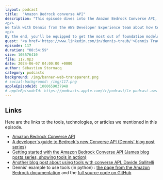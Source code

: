 ```yaml
---
layout: podcast
title:  "Amazon Bedrock converse API"
description: "This episode dives into the Amazon Bedrock Converse API, a new release that simplifies integrating large language models (LLMs) into your applications.
<p/>
We talk with Dennis from the AWS Developer Experience team about how Converse tackles common integration challenges, and explores the concept of tools for unlocking new orchestration capabilities for LLMs.
<p/>
By the end, you'll be equipped to get the most out of foundation models on Amazon Bedrock."
guest: "<a href='https://www.linkedin.com/in/dennis-traub/'>Dennis Traub</a>, Developer Advocate, AWS"
episode: 117
duration: "00:54:59" 
size: 105576410
file: 117.mp3
date: 2024-06-07 04:00:00 +0000
author: Sébastien Stormacq
category: podcasts
background: /img/banner-web-transparent.png
# social-background: /img/117.png
appleEpisodeId: 1000659037948
# appleEpisodeId: https://podcasts.apple.com/fr/podcast/le-podcast-aws-en-français/id1452118442
---
```



## Links

Here are the links to the tools, technologies, or articles we mentioned in this episode.

- [Amazon Bedrock Converse API](https://docs.aws.amazon.com/bedrock/latest/userguide/conversation-inference.html)
- [A developer's guide to Bedrock's new Converse API (Dennis' blog post series)](https://community.aws/content/2dtauBCeDa703x7fDS9Q30MJoBA/amazon-bedrock-converse-api-developer-guide)
- [Getting started with the Amazon Bedrock Converse API (James blog posts series, showing tools in action)](https://community.aws/content/2hHgVE7Lz6Jj1vFv39zSzzlCilG/getting-started-with-the-amazon-bedrock-converse-api?lang=en)
- [Another blog post about using tools with converse API, Davide Gallitelli](https://dgallitelli95.medium.com/amazon-bedrock-explained-with-memes-converse-api-and-tool-usage-w-anthropic-claude-3-001c341347ca)
- Dennis' example to use tools (in python) : [the page from the Amazon Bedrock documentation](https://docs.aws.amazon.com/bedrock/latest/userguide/bedrock-runtime_example_bedrock-runtime_Scenario_ToolUseDemo_AnthropicClaude_section.html) and the [full source code on GitHub](https://github.com/awsdocs/aws-doc-sdk-examples/tree/main/python/example_code/bedrock-runtime/cross-model-scenarios/tool_use_demo)
